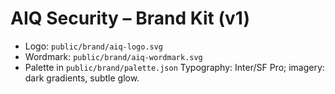 # AIQ Security – Brand Kit (v1)
- Logo: `public/brand/aiq-logo.svg`
- Wordmark: `public/brand/aiq-wordmark.svg`
- Palette in `public/brand/palette.json`
Typography: Inter/SF Pro; imagery: dark gradients, subtle glow.
